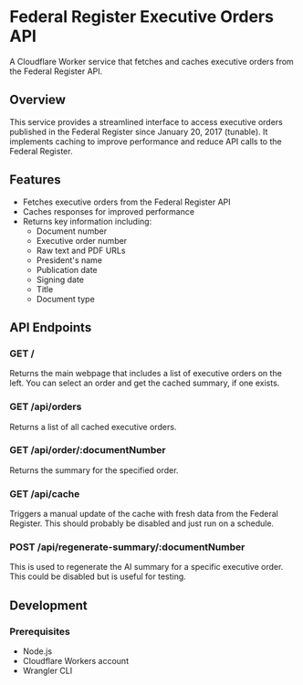 # Federal Register Executive Orders API

A Cloudflare Worker service that fetches and caches executive orders from the Federal Register API.

## Overview

This service provides a streamlined interface to access executive orders published in the Federal Register since January 20, 2017 (tunable). It implements caching to improve performance and reduce API calls to the Federal Register.

## Features

- Fetches executive orders from the Federal Register API
- Caches responses for improved performance
- Returns key information including:
  - Document number
  - Executive order number
  - Raw text and PDF URLs
  - President's name
  - Publication date
  - Signing date
  - Title
  - Document type

## API Endpoints

### GET /
Returns the main webpage that includes a list of executive orders on the left. You can select an order and get the cached summary, if one exists.

### GET /api/orders
Returns a list of all cached executive orders.

### GET /api/order/:documentNumber
Returns the summary for the specified order.

### GET /api/cache
Triggers a manual update of the cache with fresh data from the Federal Register. This should probably be disabled and just run on a schedule.

### POST /api/regenerate-summary/:documentNumber
This is used to regenerate the AI summary for a specific executive order. This could be disabled but is useful for testing.

## Development

### Prerequisites
- Node.js
- Cloudflare Workers account
- Wrangler CLI

